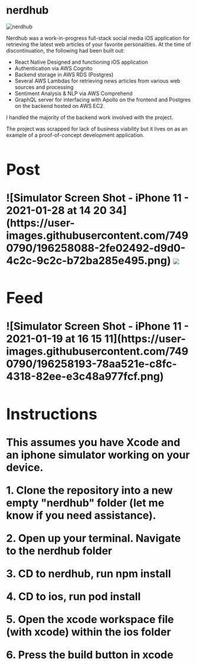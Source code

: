 # nerdhub
![nerdhub](https://user-images.githubusercontent.com/7490790/195183371-ed95f8c0-f20c-4e8a-8739-875d5ce72ee3.png)

Nerdhub was a work-in-progress full-stack social media iOS application for retrieving the latest web articles of your favorite personalities. At the time of discontinuation, the following had been built out:
- React Native Designed and functioning iOS application
- Authentication via AWS Cognito
- Backend storage in AWS RDS (Postgres)
- Several AWS Lambdas for retrieving news articles from various web sources and processing
- Sentiment Analysis & NLP via AWS Comprehend
- GraphQL server for interfacing with Apollo on the frontend and Postgres on the backend hosted on AWS EC2.

I handled the majority of the backend work involved with the project.

The project was scrapped for lack of business viability but it lives on as an example of a proof-of-concept development application.

<h1><Application Screenshots</h1>
<h2>Post</h2>
![Simulator Screen Shot - iPhone 11 - 2021-01-28 at 14 20 34](https://user-images.githubusercontent.com/7490790/196258088-2fe02492-d9d0-4c2c-9c2c-b72ba285e495.png)
<img src="https://user-images.githubusercontent.com/7490790/196258088-2fe02492-d9d0-4c2c-9c2c-b72ba285e495.png">
<h2>Feed</h2>
![Simulator Screen Shot - iPhone 11 - 2021-01-19 at 16 15 11](https://user-images.githubusercontent.com/7490790/196258193-78aa521e-c8fc-4318-82ee-e3c48a977fcf.png)


<h2>Instructions</h2>

<p> This assumes you have Xcode and an iphone simulator working on your device. </p>
<p>1. Clone the repository into a new empty "nerdhub" folder (let me know if you need assistance).<p>
<p>2. Open up your terminal. Navigate to the nerdhub folder</p>  
<p>3. CD to nerdhub, run npm install</p>
<p>4. CD to ios, run pod install </p>
<p>5. Open the xcode workspace file (with xcode) within the ios folder</p>
<p>6. Press the build button in xcode </p>
